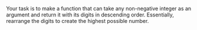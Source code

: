 Your task is to make a function that can take any non-negative integer as an argument and return it with its digits in descending order.
Essentially, rearrange the digits to create the highest possible number.